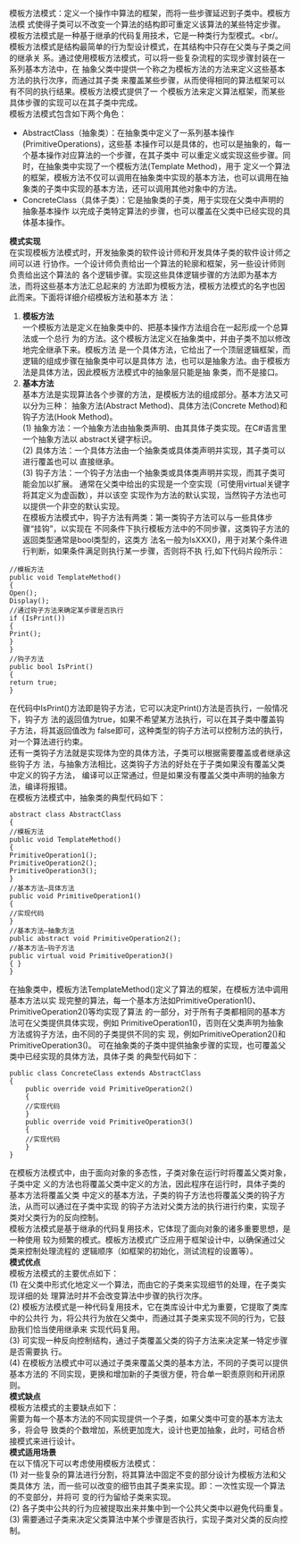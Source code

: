 模板方法模式：定义一个操作中算法的框架，而将一些步骤延迟到子类中。模板方法模
式使得子类可以不改变一个算法的结构即可重定义该算法的某些特定步骤。<br/>
模板方法模式是一种基于继承的代码复用技术，它是一种类行为型模式。<br/。
模板方法模式是结构最简单的行为型设计模式，在其结构中只存在父类与子类之间的继承关
系。通过使用模板方法模式，可以将一些复杂流程的实现步骤封装在一系列基本方法中，在
抽象父类中提供一个称之为模板方法的方法来定义这些基本方法的执行次序，而通过其子类
来覆盖某些步骤，从而使得相同的算法框架可以有不同的执行结果。模板方法模式提供了一
个模板方法来定义算法框架，而某些具体步骤的实现可以在其子类中完成。<br/>
模板方法模式包含如下两个角色：<br/>
* AbstractClass（抽象类）：在抽象类中定义了一系列基本操作(PrimitiveOperations)，这些基
本操作可以是具体的，也可以是抽象的，每一个基本操作对应算法的一个步骤，在其子类中
可以重定义或实现这些步骤。同时，在抽象类中实现了一个模板方法(Template Method)，用于
定义一个算法的框架，模板方法不仅可以调用在抽象类中实现的基本方法，也可以调用在抽
象类的子类中实现的基本方法，还可以调用其他对象中的方法。
* ConcreteClass（具体子类）：它是抽象类的子类，用于实现在父类中声明的抽象基本操作
以完成子类特定算法的步骤，也可以覆盖在父类中已经实现的具体基本操作。

**模式实现**<br/>
在实现模板方法模式时，开发抽象类的软件设计师和开发具体子类的软件设计师之间可以进
行协作。一个设计师负责给出一个算法的轮廓和框架，另一些设计师则负责给出这个算法的
各个逻辑步骤。实现这些具体逻辑步骤的方法即为基本方法，而将这些基本方法汇总起来的
方法即为模板方法，模板方法模式的名字也因此而来。下面将详细介绍模板方法和基本方
法：<br/>
1. **模板方法**<br/>
一个模板方法是定义在抽象类中的、把基本操作方法组合在一起形成一个总算法或一个总行
为的方法。这个模板方法定义在抽象类中，并由子类不加以修改地完全继承下来。模板方法
是一个具体方法，它给出了一个顶层逻辑框架，而逻辑的组成步骤在抽象类中可以是具体方
法，也可以是抽象方法。由于模板方法是具体方法，因此模板方法模式中的抽象层只能是抽
象类，而不是接口。<br/>
2. **基本方法**<br/>
基本方法是实现算法各个步骤的方法，是模板方法的组成部分。基本方法又可以分为三种：
抽象方法(Abstract Method)、具体方法(Concrete Method)和钩子方法(Hook Method)。<br/>
(1) 抽象方法：一个抽象方法由抽象类声明、由其具体子类实现。在C#语言里一个抽象方法以
abstract关键字标识。<br/>
(2) 具体方法：一个具体方法由一个抽象类或具体类声明并实现，其子类可以进行覆盖也可以
直接继承。<br/>
(3) 钩子方法：一个钩子方法由一个抽象类或具体类声明并实现，而其子类可能会加以扩展。
通常在父类中给出的实现是一个空实现（可使用virtual关键字将其定义为虚函数），并以该空
实现作为方法的默认实现，当然钩子方法也可以提供一个非空的默认实现。<br/>
在模板方法模式中，钩子方法有两类：第一类钩子方法可以与一些具体步骤“挂钩”，以实现在
不同条件下执行模板方法中的不同步骤，这类钩子方法的返回类型通常是bool类型的，这类方
法名一般为IsXXX()，用于对某个条件进行判断，如果条件满足则执行某一步骤，否则将不执
行,如下代码片段所示：
```
//模板方法
public void TemplateMethod()
{
Open();
Display();
//通过钩子方法来确定某步骤是否执行
if (IsPrint())
{
Print();
}
}
//钩子方法
public bool IsPrint()
{
return true;
}
```

在代码中IsPrint()方法即是钩子方法，它可以决定Print()方法是否执行，一般情况下，钩子方
法的返回值为true，如果不希望某方法执行，可以在其子类中覆盖钩子方法，将其返回值改为
false即可，这种类型的钩子方法可以控制方法的执行，对一个算法进行约束。<br/>
还有一类钩子方法就是实现体为空的具体方法，子类可以根据需要覆盖或者继承这些钩子方
法，与抽象方法相比，这类钩子方法的好处在于子类如果没有覆盖父类中定义的钩子方法，
编译可以正常通过，但是如果没有覆盖父类中声明的抽象方法，编译将报错。<br/>
在模板方法模式中，抽象类的典型代码如下：
```
abstract class AbstractClass
{
//模板方法
public void TemplateMethod()
{
PrimitiveOperation1();
PrimitiveOperation2();
PrimitiveOperation3();
}
//基本方法—具体方法
public void PrimitiveOperation1()
{
//实现代码
}
//基本方法—抽象方法
public abstract void PrimitiveOperation2();
//基本方法—钩子方法
public virtual void PrimitiveOperation3()
{ }
}
```

在抽象类中，模板方法TemplateMethod()定义了算法的框架，在模板方法中调用基本方法以实
现完整的算法，每一个基本方法如PrimitiveOperation1()、PrimitiveOperation2()等均实现了算法
的一部分，对于所有子类都相同的基本方法可在父类提供具体实现，例如
PrimitiveOperation1()，否则在父类声明为抽象方法或钩子方法，由不同的子类提供不同的实
现，例如PrimitiveOperation2()和PrimitiveOperation3()。
可在抽象类的子类中提供抽象步骤的实现，也可覆盖父类中已经实现的具体方法，具体子类
的典型代码如下：
```
public class ConcreteClass extends AbstractClass
{
    public override void PrimitiveOperation2()
    {
    //实现代码
    }
    public override void PrimitiveOperation3()
    {
    //实现代码
    }
}
```

在模板方法模式中，由于面向对象的多态性，子类对象在运行时将覆盖父类对象，子类中定
义的方法也将覆盖父类中定义的方法，因此程序在运行时，具体子类的基本方法将覆盖父类
中定义的基本方法，子类的钩子方法也将覆盖父类的钩子方法，从而可以通过在子类中实现
的钩子方法对父类方法的执行进行约束，实现子类对父类行为的反向控制。<br/>
模板方法模式是基于继承的代码复用技术，它体现了面向对象的诸多重要思想，是一种使用
较为频繁的模式。模板方法模式广泛应用于框架设计中，以确保通过父类来控制处理流程的
逻辑顺序（如框架的初始化，测试流程的设置等）。<br/>
**模式优点**<br/>
模板方法模式的主要优点如下：<br/>
(1) 在父类中形式化地定义一个算法，而由它的子类来实现细节的处理，在子类实现详细的处
理算法时并不会改变算法中步骤的执行次序。<br/>
(2) 模板方法模式是一种代码复用技术，它在类库设计中尤为重要，它提取了类库中的公共行
为，将公共行为放在父类中，而通过其子类来实现不同的行为，它鼓励我们恰当使用继承来
实现代码复用。<br/>
(3) 可实现一种反向控制结构，通过子类覆盖父类的钩子方法来决定某一特定步骤是否需要执
行。<br/>
(4) 在模板方法模式中可以通过子类来覆盖父类的基本方法，不同的子类可以提供基本方法的
不同实现，更换和增加新的子类很方便，符合单一职责原则和开闭原则。<br/>
**模式缺点**<br/>
模板方法模式的主要缺点如下：<br/>
需要为每一个基本方法的不同实现提供一个子类，如果父类中可变的基本方法太多，将会导
致类的个数增加，系统更加庞大，设计也更加抽象，此时，可结合桥接模式来进行设计。<br/>
**模式适用场景**<br/>
在以下情况下可以考虑使用模板方法模式：<br/>
(1) 对一些复杂的算法进行分割，将其算法中固定不变的部分设计为模板方法和父类具体方
法，而一些可以改变的细节由其子类来实现。即：一次性实现一个算法的不变部分，并将可
变的行为留给子类来实现。<br/>
(2) 各子类中公共的行为应被提取出来并集中到一个公共父类中以避免代码重复。<br/>
(3) 需要通过子类来决定父类算法中某个步骤是否执行，实现子类对父类的反向控制。